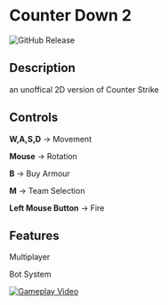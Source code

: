 # Counter Down 2
![GitHub Release](https://img.shields.io/badge/Released-22.11.23-blue)


## Description
an unoffical 2D version of Counter Strike

## Controls

**W,A,S,D** -> Movement

**Mouse** -> Rotation

**B** -> Buy Armour

**M** -> Team Selection

**Left Mouse Button** -> Fire


## Features

Multiplayer

Bot System

[![Gameplay Video](https://img.youtube.com/vi/_5_JgewnNN4/0.jpg)](https://www.youtube.com/watch?v=_5_JgewnNN4)
